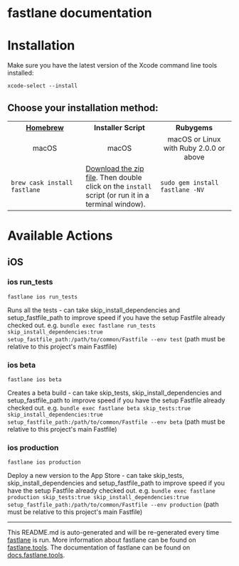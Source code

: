 fastlane documentation
================
# Installation

Make sure you have the latest version of the Xcode command line tools installed:

```
xcode-select --install
```

## Choose your installation method:

<table width="100%" >
<tr>
<th width="33%"><a href="http://brew.sh">Homebrew</a></td>
<th width="33%">Installer Script</td>
<th width="33%">Rubygems</td>
</tr>
<tr>
<td width="33%" align="center">macOS</td>
<td width="33%" align="center">macOS</td>
<td width="33%" align="center">macOS or Linux with Ruby 2.0.0 or above</td>
</tr>
<tr>
<td width="33%"><code>brew cask install fastlane</code></td>
<td width="33%"><a href="https://download.fastlane.tools">Download the zip file</a>. Then double click on the <code>install</code> script (or run it in a terminal window).</td>
<td width="33%"><code>sudo gem install fastlane -NV</code></td>
</tr>
</table>

# Available Actions
## iOS
### ios run_tests
```
fastlane ios run_tests
```
Runs all the tests - can take skip_install_dependencies and setup_fastfile_path to improve speed if you have the setup Fastfile already checked out. e.g. `bundle exec fastlane run_tests skip_install_dependencies:true setup_fastfile_path:/path/to/common/Fastfile --env test` (path must be relative to this project's main Fastfile)
### ios beta
```
fastlane ios beta
```
Creates a beta build - can take skip_tests, skip_install_dependencies and setup_fastfile_path to improve speed if you have the setup Fastfile already checked out. e.g. `bundle exec fastlane beta skip_tests:true skip_install_dependencies:true setup_fastfile_path:/path/to/common/Fastfile --env beta` (path must be relative to this project's main Fastfile)
### ios production
```
fastlane ios production
```
Deploy a new version to the App Store - can take skip_tests, skip_install_dependencies and setup_fastfile_path to improve speed if you have the setup Fastfile already checked out. e.g. `bundle exec fastlane production skip_tests:true skip_install_dependencies:true setup_fastfile_path:/path/to/common/Fastfile --env production` (path must be relative to this project's main Fastfile)

----

This README.md is auto-generated and will be re-generated every time [fastlane](https://fastlane.tools) is run.
More information about fastlane can be found on [fastlane.tools](https://fastlane.tools).
The documentation of fastlane can be found on [docs.fastlane.tools](https://docs.fastlane.tools).

